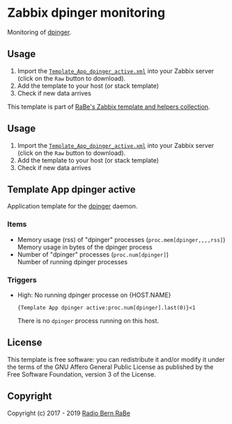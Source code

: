 # Zabbix dpinger monitoring
Monitoring of [dpinger](https://github.com/dennypage/dpinger).

## Usage
1. Import the
   [`Template_App_dpinger_active.xml`](Template_App_dpinger_active.xml)
   into your Zabbix server (click on the `Raw` button to download).
2. Add the template to your host (or stack template)
3. Check if new data arrives

This template is part of [RaBe's Zabbix template and helpers
collection](https://github.com/radiorabe/rabe-zabbix).

## Usage

1. Import the [`Template_App_dpinger_active.xml`](Template_App_dpinger_active.xml)
   into your Zabbix server (click on the `Raw` button to download).
2. Add the template to your host (or stack template)
3. Check if new data arrives

## Template App dpinger active
Application template for the [dpinger](https://github.com/dennypage/dpinger) daemon.
### Items
* Memory usage (rss) of "dpinger" processes (`proc.mem[dpinger,,,,rss]`)  
  Memory usage in bytes of the dpinger process
* Number of "dpinger" processes (`proc.num[dpinger]`)  
  Number of running dpinger processes
### Triggers
* High: No running dpinger processe on {HOST.NAME}
  ```
  {Template App dpinger active:proc.num[dpinger].last(0)}<1
  ```
  There is no `dpinger` process running on this host.

## License
This template is free software: you can redistribute it and/or modify it under
the terms of the GNU Affero General Public License as published by the Free
Software Foundation, version 3 of the License.

## Copyright
Copyright (c) 2017 - 2019 [Radio Bern RaBe](http://www.rabe.ch)
